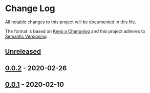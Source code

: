 # Change Log


All notable changes to this project will be documented in this file.

The format is based on [Keep a Changelog](http://keepachangelog.com/en/1.0.0/)
and this project adheres to [Semantic Versioning](http://semver.org/spec/v2.0.0.html).


## [Unreleased]


## [0.0.2] - 2020-02-26


## [0.0.1] - 2020-02-10


[Unreleased]: https://github.com/sagikazarmark/protoc-gen-kit/compare/v0.0.2...HEAD
[0.0.2]: https://github.com/sagikazarmark/protoc-gen-kit/compare/v0.0.1...v0.0.2
[0.0.1]: https://github.com/sagikazarmark/protoc-gen-kit/compare/v0.0.0...v0.0.1
